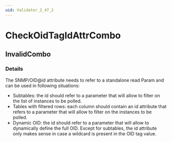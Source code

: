```yaml
---
uid: Validator_2_47_2
---
```


# CheckOidTagIdAttrCombo

## InvalidCombo

<!-- Description, Properties, ... sections are auto-generated. -->
<!-- REPLACE ME AUTO-GENERATION -->

### Details

The SNMP/OID@id attribute needs to refer to a standalone read Param and can be used in following situations:
- Subtables: the id should refer to a parameter that will allow to filter on the list of instances to be polled.
- Tables with filtered rows: each column should contain an id attribute that refers to a parameter that will allow to filter on the instances to be polled.
- Dynamic OID: the id should refer to a parameter that will allow to dynamically define the full OID.
Except for subtables, the id attribute only makes sense in case a wildcard is present in the OID tag value.

<!-- Uncomment to add example code -->
<!--### Example code-->
